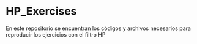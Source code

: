 # HP_Exercises

En este repositorio se encuentran los códigos y archivos necesarios para reproducir los ejercicios con el filtro HP
